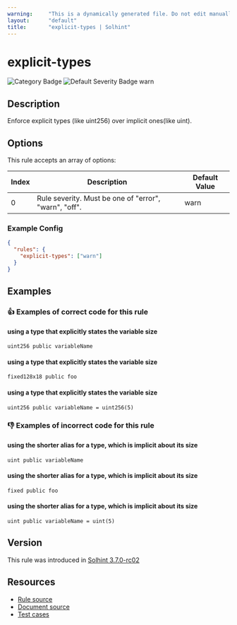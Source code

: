 ```yaml
---
warning:     "This is a dynamically generated file. Do not edit manually."
layout:      "default"
title:       "explicit-types | Solhint"
---
```


# explicit-types
![Category Badge](https://img.shields.io/badge/-Best%20Practise%20Rules-informational)
![Default Severity Badge warn](https://img.shields.io/badge/Default%20Severity-warn-yellow)

## Description
Enforce explicit types (like uint256) over implicit ones(like uint).

## Options
This rule accepts an array of options:

| Index | Description                                           | Default Value |
| ----- | ----------------------------------------------------- | ------------- |
| 0     | Rule severity. Must be one of "error", "warn", "off". | warn          |


### Example Config
```json
{
  "rules": {
    "explicit-types": ["warn"]
  }
}
```


## Examples
### 👍 Examples of **correct** code for this rule

#### using a type that explicitly states the variable size

```solidity
uint256 public variableName
```

#### using a type that explicitly states the variable size

```solidity
fixed128x18 public foo
```

#### using a type that explicitly states the variable size

```solidity
uint256 public variableName = uint256(5)
```

### 👎 Examples of **incorrect** code for this rule

#### using the shorter alias for a type, which is implicit about its size

```solidity
uint public variableName
```

#### using the shorter alias for a type, which is implicit about its size

```solidity
fixed public foo
```

#### using the shorter alias for a type, which is implicit about its size

```solidity
uint public variableName = uint(5)
```

## Version
This rule was introduced in [Solhint 3.7.0-rc02](https://github.com/solhint-community/solhint-community/tree/v3.7.0-rc02)

## Resources
- [Rule source](https://github.com/solhint-community/solhint-community/tree/master/lib/rules/best-practises/explicit-types.js)
- [Document source](https://github.com/solhint-community/solhint-community/tree/master/docs/rules/best-practises/explicit-types.md)
- [Test cases](https://github.com/solhint-community/solhint-community/tree/master/test/rules/best-practises/explicit-types.js)
